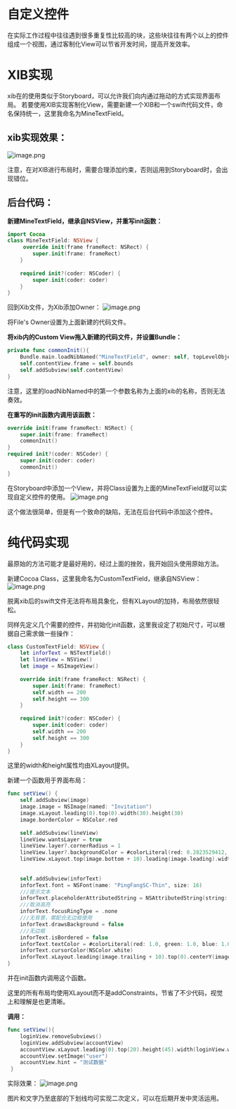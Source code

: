 # 自定义控件

在实际工作过程中往往遇到很多重复性比较高的块，这些块往往有两个以上的控件组成一个视图，通过客制化View可以节省开发时间，提高开发效率。

# XIB实现
xib在的使用类似于Storyboard，可以允许我们向内通过拖动的方式实现界面布局。
若要使用XIB实现客制化View，需要新建一个XIB和一个swift代码文件，命名保持统一，这里我命名为MineTextField。

## xib实现效果：
![image.png](https://cdn.nlark.com/yuque/0/2020/png/736116/1584697986523-4b7a8b95-46b7-4bc8-81e3-ac2ce7dcbb27.png#align=left&display=inline&height=86&name=image.png&originHeight=172&originWidth=840&size=9754&status=done&style=none&width=420)

注意，在对XIB进行布局时，需要合理添加约束，否则运用到Storyboard时，会出现错位。

## 后台代码：
**新建MineTextField，继承自NSView，并重写init函数：**
```swift
import Cocoa
class MineTextField: NSView {
     override init(frame frameRect: NSRect) {
        super.init(frame: frameRect)
    }
    
    required init?(coder: NSCoder) {
        super.init(coder: coder)
    }
}
```

回到Xib文件，为Xib添加Owner：
![image.png](https://cdn.nlark.com/yuque/0/2020/png/736116/1584698162538-012ed75d-ae22-4f31-a15a-7d7a07bbf0a9.png#align=left&display=inline&height=136&name=image.png&originHeight=272&originWidth=1038&size=60193&status=done&style=none&width=519)

将File's Owner设置为上面新建的代码文件。

**将xib内的Custom View拖入新建的代码文件，并设置Bundle：**
```swift
private func commonInit(){
    Bundle.main.loadNibNamed("MineTextField", owner: self, topLevelObjects: nil)
    self.contentView.frame = self.bounds
    self.addSubview(self.contentView)
}
```

注意，这里的loadNibNamed中的第一个参数名称为上面的xib的名称，否则无法奏效。

**在重写的init函数内调用该函数：**
```swift
override init(frame frameRect: NSRect) {
    super.init(frame: frameRect)
    commonInit()
}
required init?(coder: NSCoder) {
    super.init(coder: coder)
    commonInit()
}
```

在Storyboard中添加一个View，并将Class设置为上面的MineTextField就可以实现自定义控件的使用。
![image.png](https://cdn.nlark.com/yuque/0/2020/png/736116/1584698585629-d8fa261f-5363-43dd-a723-f4c2785f2dc1.png#align=left&display=inline&height=77&name=image.png&originHeight=154&originWidth=570&size=64522&status=done&style=none&width=285)

这个做法很简单，但是有一个致命的缺陷，无法在后台代码中添加这个控件。

# 纯代码实现
最原始的方法可能才是最好用的，经过上面的挫败，我开始回头使用原始方法。

新建Cocoa Class，这里我命名为CustomTextField，继承自NSView：
![image.png](https://cdn.nlark.com/yuque/0/2020/png/736116/1584698737338-f0adf3c1-6805-48d7-b1b8-dd7f8dd53fe5.png#align=left&display=inline&height=526&name=image.png&originHeight=1052&originWidth=1460&size=348985&status=done&style=none&width=730)

脱离xib后的swift文件无法将布局具象化，但有XLayout的加持，布局依然很轻松。

同样先定义几个需要的控件，并初始化init函数，这里我设定了初始尺寸，可以根据自己需求做一些操作：
```swift
class CustomTextField: NSView {
    let inforText = NSTextField()
    let lineView = NSView()
    let image = NSImageView()
    
    override init(frame frameRect: NSRect) {
        super.init(frame: frameRect)
        self.width == 200
        self.height == 300
    }
    
    required init?(coder: NSCoder) {
        super.init(coder: coder)
        self.width == 200
        self.height == 300
    }
}
```

这里的width和height属性均由XLayout提供。

新建一个函数用于界面布局：
```swift
func setView() {
	self.addSubview(image)
	image.image = NSImage(named: "Invitation")
	image.xLayout.leading(0).top(0).width(30).height(30)
	image.borderColor = NSColor.red
        
	self.addSubview(lineView)
    lineView.wantsLayer = true
    lineView.layer?.cornerRadius = 1
    lineView.layer?.backgroundColor = #colorLiteral(red: 0.2823529412, green: 0.3098039216, blue: 0.4705882353, alpha: 1)
    lineView.xLayout.top(image.bottom + 10).leading(image.leading).width(self.width).height(1)
        
        
    self.addSubview(inforText)
    inforText.font = NSFont(name: "PingFangSC-Thin", size: 16)
    ///提示文本
    inforText.placeholderAttributedString = NSAttributedString(string: hint, attributes: [ NSAttributedString.Key.foregroundColor :NSColor(cgColor: #colorLiteral(red: 0.5450980392, green: 0.5647058824, blue: 0.6588235294, alpha: 1)),  NSAttributedString.Key.font: NSFont(name: "PingFangSC-Thin", size: 16)!]) 
    ///取消高亮
    inforText.focusRingType = .none     
    ///无背景，需配合无边框使用
    inforText.drawsBackground = false   
    ///无边框
    inforText.isBordered = false        
    inforText.textColor = #colorLiteral(red: 1.0, green: 1.0, blue: 1.0, alpha: 1.0)            ///字体颜色
    inforText.cursorColor(NSColor.white)
    inforText.xLayout.leading(image.trailing + 10).top(0).centerY(image.centerY).width(self.width).height(35)
}
```

并在init函数内调用这个函数。

这里的所有布局均使用XLayout而不是addConstraints，节省了不少代码，视觉上和理解是也更清晰。

**调用：**
``` swift
func setView(){
    loginView.removeSubviews()
    loginView.addSubview(accountView)
    accountView.xLayout.leading(0).top(20).height(45).width(loginView.width)
    accountView.setImage("user")
    accountView.hint = "测试数据"
 }
```

实际效果：
![image.png](https://cdn.nlark.com/yuque/0/2020/png/736116/1584699222010-de23d1fd-0b98-4659-8112-5421876c35ee.png#align=left&display=inline&height=74&name=image.png&originHeight=148&originWidth=648&size=30345&status=done&style=none&width=324)

图片和文字乃至底部的下划线均可实现二次定义，可以在后期开发中灵活运用。
